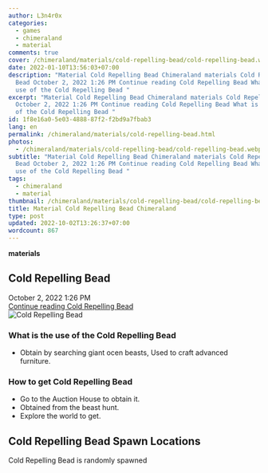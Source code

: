 ```yaml
---
author: L3n4r0x
categories:
  - games
  - chimeraland
  - material
comments: true
cover: /chimeraland/materials/cold-repelling-bead/cold-repelling-bead.webp
date: 2022-01-10T13:56:03+07:00
description: "Material Cold Repelling Bead Chimeraland materials Cold Repelling
  Bead October 2, 2022 1:26 PM Continue reading Cold Repelling Bead What is the
  use of the Cold Repelling Bead "
excerpt: "Material Cold Repelling Bead Chimeraland materials Cold Repelling Bead
  October 2, 2022 1:26 PM Continue reading Cold Repelling Bead What is the use
  of the Cold Repelling Bead "
id: 1f8e16a0-5e03-4888-87f2-f2bd9a7fbab3
lang: en
permalink: /chimeraland/materials/cold-repelling-bead.html
photos:
  - /chimeraland/materials/cold-repelling-bead/cold-repelling-bead.webp
subtitle: "Material Cold Repelling Bead Chimeraland materials Cold Repelling
  Bead October 2, 2022 1:26 PM Continue reading Cold Repelling Bead What is the
  use of the Cold Repelling Bead "
tags:
  - chimeraland
  - material
thumbnail: /chimeraland/materials/cold-repelling-bead/cold-repelling-bead.webp
title: Material Cold Repelling Bead Chimeraland
type: post
updated: 2022-10-02T13:26:37+07:00
wordcount: 867
---
```


<link
  rel="stylesheet"
  href="https://rawcdn.githack.com/dimaslanjaka/Web-Manajemen/870a349/css/bootstrap-5-3-0-alpha3-wrapper.css"
/>
<section id="bootstrap-wrapper">
  <div data-bs-theme="dark">
    <div
      class="row g-0 border rounded overflow-hidden flex-md-row mb-4 shadow-sm position-relative bg-dark text-light"
    >
      <div class="col p-4 d-flex flex-column position-static">
        <strong class="d-inline-block mb-2 text-success">materials</strong>
        <h2 class="mb-0">Cold Repelling Bead</h2>
        <div class="mb-1 text-muted">October 2, 2022 1:26 PM</div>
        <a
          href="/chimeraland/materials/cold-repelling-bead.html"
          class="stretched-link d-none text-primary"
          >Continue reading Cold Repelling Bead</a
        >
      </div>
      <div class="col-auto d-none d-md-block d-lg-block">
        <img
          src="https://www.webmanajemen.com/chimeraland/materials/cold-repelling-bead/cold-repelling-bead.webp"
          alt="Cold Repelling Bead"
        />
      </div>
    </div>
    <div class="row">
      <div class="col-lg-6 col-12 mb-2">
        <div class="card">
          <div class="card-body">
            <h3 class="card-title">
              What is the use of the Cold Repelling Bead
            </h3>
            <div class="card-text">
              <ul>
                <li>
                  Obtain by searching giant ocen beasts, Used to craft advanced
                  furniture.
                </li>
              </ul>
            </div>
          </div>
        </div>
      </div>
      <div class="col-lg-6 col-12 mb-2">
        <div class="card">
          <div class="card-body">
            <h3 class="card-title">How to get Cold Repelling Bead</h3>
            <div class="card-text">
              <ul>
                <li>Go to the Auction House to obtain it.</li>
                <li>Obtained from the beast hunt.</li>
                <li>Explore the world to get.</li>
              </ul>
            </div>
          </div>
        </div>
      </div>
      <div class="col-12 mb-2">
        <h2>Cold Repelling Bead Spawn Locations</h2>
        <p>Cold Repelling Bead is randomly spawned</p>
      </div>
    </div>
  </div>
</section>
